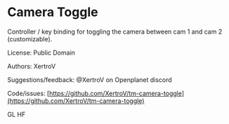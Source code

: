 # Camera Toggle

Controller / key binding for toggling the camera between cam 1 and cam 2 (customizable).

License: Public Domain

Authors: XertroV

Suggestions/feedback: @XertroV on Openplanet discord

Code/issues: [https://github.com/XertroV/tm-camera-toggle](https://github.com/XertroV/tm-camera-toggle)

GL HF

